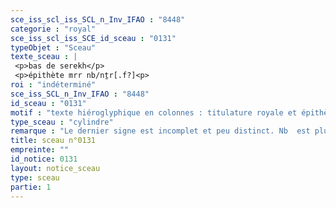 ```yaml
---
sce_iss_scl_iss_SCL_n_Inv_IFAO : "8448"
categorie : "royal"
sce_iss_scl_iss_SCE_id_sceau : "0131"
typeObjet : "Sceau"
texte_sceau : |
 <p>bas de serekh</p>
 <p>épithète mrr nb/nṯr[.f?]<p>
roi : "indéterminé"
sce_iss_SCL_n_Inv_IFAO : "8448"
id_sceau : "0131"
motif : "texte hiéroglyphique en colonnes : titulature royale et épithètes de fonctionnaire."
type_sceau : "cylindre"
remarque : "Le dernier signe est incomplet et peu distinct. Nb  est plus probable que nṯr."
title: sceau n°0131
empreinte: ""
id_notice: 0131
layout: notice_sceau
type: sceau
partie: 1
---
```

